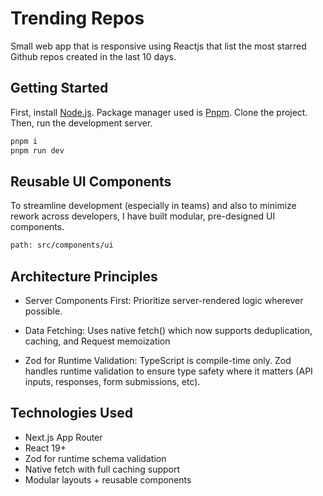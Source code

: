 # Trending Repos

Small web app that is responsive using Reactjs that list the most starred Github repos created in the last 10 days.

## Getting Started

First, install [Node.js](https://nodejs.org/en/download).
Package manager used is [Pnpm](https://pnpm.io/).
Clone the project.
Then, run the development server.

```bash
pnpm i
pnpm run dev
```

## Reusable UI Components

To streamline development (especially in teams) and also to minimize rework across developers, I have built modular, pre-designed UI components.

```bash
path: src/components/ui
```

## Architecture Principles

- Server Components First: Prioritize server-rendered logic wherever possible.

- Data Fetching: Uses native fetch() which now supports deduplication, caching, and Request memoization

- Zod for Runtime Validation: TypeScript is compile-time only. Zod handles runtime validation to ensure type safety where it matters (API inputs, responses, form submissions, etc).

## Technologies Used

- Next.js App Router
- React 19+
- Zod for runtime schema validation
- Native fetch with full caching support
- Modular layouts + reusable components
